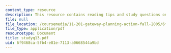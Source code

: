 ```yaml
---
content_type: resource
description: This resource contains reading tips and study questions on session 13.
file: null
file_location: /coursemedia/11-201-gateway-planning-action-fall-2005/6f9468ca5fb4e81e7113a0668544a9bd_studyq13.pdf
file_type: application/pdf
resourcetype: Document
title: studyq13.pdf
uid: 6f9468ca-5fb4-e81e-7113-a0668544a9bd
---
```

